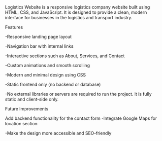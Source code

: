 Logistics Website is a responsive logistics company website built using HTML, CSS, and JavaScript. It is designed to provide a clean, modern interface for businesses in the logistics and transport industry.

Features

-Responsive landing page layout

-Navigation bar with internal links

-Interactive sections such as About, Services, and Contact

-Custom animations and smooth scrolling

-Modern and minimal design using CSS

-Static frontend only (no backend or database)

-No external libraries or servers are required to run the project. It is fully static and client-side only.

Future Improvements

Add backend functionality for the contact form
-Integrate Google Maps for location section

-Make the design more accessible and SEO-friendly
